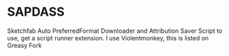 # SAPDASS
Sketchfab Auto PreferredFormat Downloader and Attribution Saver Script
to use, get a script runner extension. I use Violentmonkey, this is listed on Greasy Fork
